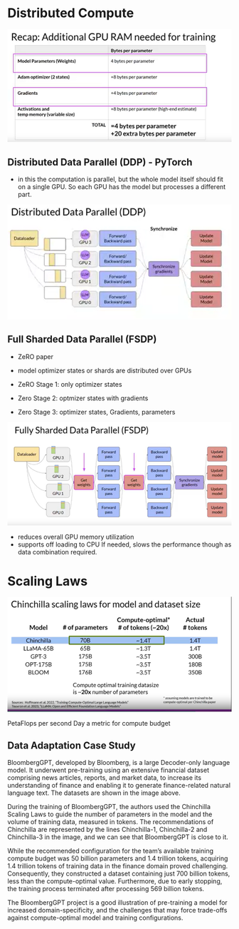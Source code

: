 # Distributed Compute 

![alt text](image-1.png)

## Distributed Data Parallel (DDP) - PyTorch 

- in this the computation is parallel, but the whole model itself should fit on a single GPU. So each GPU has the model but processes a different part.

![alt text](image.png)

## Full Sharded Data Parallel (FSDP)

- ZeRO paper 
- model optimizer states or shards are distributed over GPUs 

- ZeRO Stage 1: only optimizer states 
- Zero Stage 2: optmizer states with gradients 
- Zero Stage 3: optimizer states, Gradients, parameters

![alt text](image-2.png)

- reduces overall GPU memory utilization 
- supports off loading to CPU If needed, slows the performance though as data combination required. 

# Scaling Laws 

![alt text](image-3.png)

PetaFlops per second Day a metric for compute budget 

## Data Adaptation Case Study 

BloombergGPT, developed by Bloomberg, is a large Decoder-only language model. It underwent pre-training using an extensive financial dataset comprising news articles, reports, and market data, to increase its understanding of finance and enabling it to generate finance-related natural language text. The datasets are shown in the image above.

During the training of BloombergGPT, the authors used the Chinchilla Scaling Laws to guide the number of parameters in the model and the volume of training data, measured in tokens. The recommendations of Chinchilla are represented by the lines Chinchilla-1, Chinchilla-2 and Chinchilla-3 in the image, and we can see that BloombergGPT is close to it. 

While the recommended configuration for the team’s available training compute budget was 50 billion parameters and 1.4 trillion tokens, acquiring 1.4 trillion tokens of training data in the finance domain proved challenging. Consequently, they constructed a dataset containing just 700 billion tokens, less than the compute-optimal value. Furthermore, due to early stopping, the training process terminated after processing 569 billion tokens.

The BloombergGPT project is a good illustration of pre-training a model for increased domain-specificity, and the challenges that may force trade-offs against compute-optimal model and training configurations.